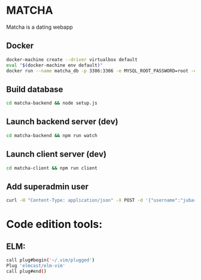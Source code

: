 # MATCHA

Matcha is a dating webapp

## Docker
```sh
docker-machine create --driver virtualbox default
eval "$(docker-machine env default)"
docker run --name matcha_db -p 3306:3306 -e MYSQL_ROOT_PASSWORD=root -e MYSQL_USER=jubarbie -e MYSQL_PASSWORD=root -d mysql/mysql-server:8.0
```

## Build database
```sh
cd matcha-backend && node setup.js
```

## Launch backend server (dev)
```sh
cd matcha-backend && npm run watch
```

## Launch client server (dev)
```sh
cd matcha-client && npm run client
```

## Add superadmin user
```sh
curl -H "Content-Type: application/json" -X POST -d '{"username":"jubarbie","password":"jules123","email":"jubarbie@student.42.fr","lname":"Barbier","fname":"Jules","gender":"M","int_in":"M"}' http://localhost:3001/api/users/new/
```


# Code edition tools:

## ELM:
```sh
call plug#begin('~/.vim/plugged')
Plug 'elmcast/elm-vim'
call plug#end()
```
